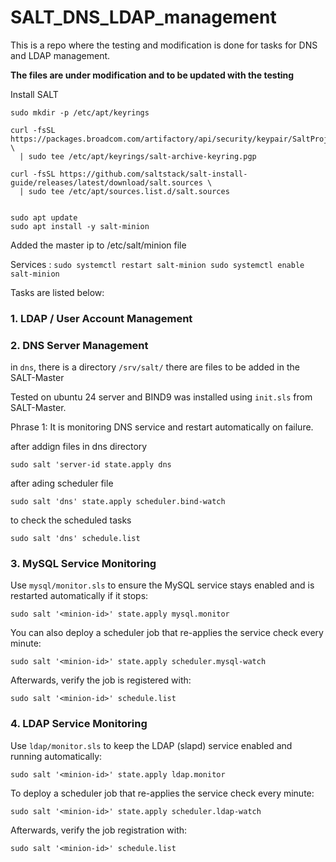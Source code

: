 # SALT_DNS_LDAP_management
This is a repo where the testing and modification is done for tasks for DNS and LDAP management.

**The files are under modification and to be updated with the testing**

Install SALT
```
sudo mkdir -p /etc/apt/keyrings

curl -fsSL https://packages.broadcom.com/artifactory/api/security/keypair/SaltProjectKey/public \
  | sudo tee /etc/apt/keyrings/salt-archive-keyring.pgp

curl -fsSL https://github.com/saltstack/salt-install-guide/releases/latest/download/salt.sources \
  | sudo tee /etc/apt/sources.list.d/salt.sources


sudo apt update
sudo apt install -y salt-minion
```

Added the master ip to /etc/salt/minion file

Services :
``
sudo systemctl restart salt-minion
sudo systemctl enable salt-minion
``

Tasks are listed below:

### 1. LDAP / User Account Management

### 2. DNS Server Management

in `dns`, there is a directory `/srv/salt/` there are files to be added in the SALT-Master

Tested on ubuntu 24 server and BIND9 was installed using `init.sls` from SALT-Master.

Phrase 1: It is monitoring DNS service and restart automatically on failure.

after addign files in dns directory

`sudo salt 'server-id state.apply dns`

after ading scheduler file

`sudo salt 'dns' state.apply scheduler.bind-watch`

to check the scheduled tasks

`sudo salt 'dns' schedule.list`

### 3. MySQL Service Monitoring

Use `mysql/monitor.sls` to ensure the MySQL service stays enabled and is restarted automatically if it stops:

```
sudo salt '<minion-id>' state.apply mysql.monitor
```

You can also deploy a scheduler job that re-applies the service check every minute:

```
sudo salt '<minion-id>' state.apply scheduler.mysql-watch
```

Afterwards, verify the job is registered with:

```
sudo salt '<minion-id>' schedule.list
```

### 4. LDAP Service Monitoring

Use `ldap/monitor.sls` to keep the LDAP (slapd) service enabled and running automatically:

```
sudo salt '<minion-id>' state.apply ldap.monitor
```

To deploy a scheduler job that re-applies the service check every minute:

```
sudo salt '<minion-id>' state.apply scheduler.ldap-watch
```

Afterwards, verify the job registration with:

```
sudo salt '<minion-id>' schedule.list
```


